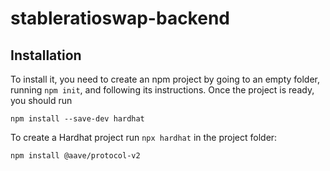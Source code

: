 # stableratioswap-backend

## Installation
To install it, you need to create an npm project by going to an empty folder, running `npm init`, and following its instructions. Once the project is ready, you should run

`npm install --save-dev hardhat`

To create a Hardhat project run `npx hardhat` in the project folder:

`npm install @aave/protocol-v2`